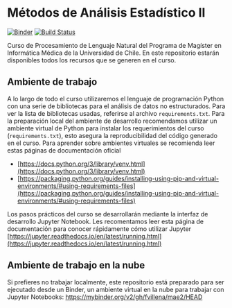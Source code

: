 # Métodos de Análisis Estadístico II

[![Binder](https://mybinder.org/badge_logo.svg)](https://mybinder.org/v2/gh/fvillena/mae2/HEAD)
[![Build Status](https://www.travis-ci.com/fvillena/mae2.svg?branch=master)](https://www.travis-ci.com/fvillena/mae2)

Curso de Procesamiento de Lenguaje Natural del Programa de Magíster en Informática Médica de la Universidad de Chile. En este repositorio estarán disponibles todos los recursos que se generen en el curso.

## Ambiente de trabajo

A lo largo de todo el curso utilizaremos el lenguaje de programación Python con una serie de bibliotecas para el análisis de datos no estructurados. Para ver la lista de bibliotecas usadas, referirse al archivo `requirements.txt`. Para la preparación local del ambiente de desarrollo recomendamos utilizar un ambiente virtual de Python para instalar los requerimientos del curso (`requirements.txt`), esto asegura la reproducibilidad del código generado en el curso. Para aprender sobre ambientes virtuales se recomienda leer estas páginas de documentación oficial

- [https://docs.python.org/3/library/venv.html](https://docs.python.org/3/library/venv.html)
- [https://packaging.python.org/guides/installing-using-pip-and-virtual-environments/#using-requirements-files](https://packaging.python.org/guides/installing-using-pip-and-virtual-environments/#using-requirements-files)

Los pasos prácticos del curso se desarrollarán mediante la interfaz de desarrollo Jupyter Notebook. Les recomentamos leer esta página de documentación para conocer rápidamente cómo utilizar Jupyter [https://jupyter.readthedocs.io/en/latest/running.html](https://jupyter.readthedocs.io/en/latest/running.html)

## Ambiente de trabajo en la nube

Si prefieres no trabajar localmente, este repositorio está preparado para ser ejecutado desde un Binder, un ambiente virtual en la nube para trabajar con Jupyter Notebooks: https://mybinder.org/v2/gh/fvillena/mae2/HEAD
